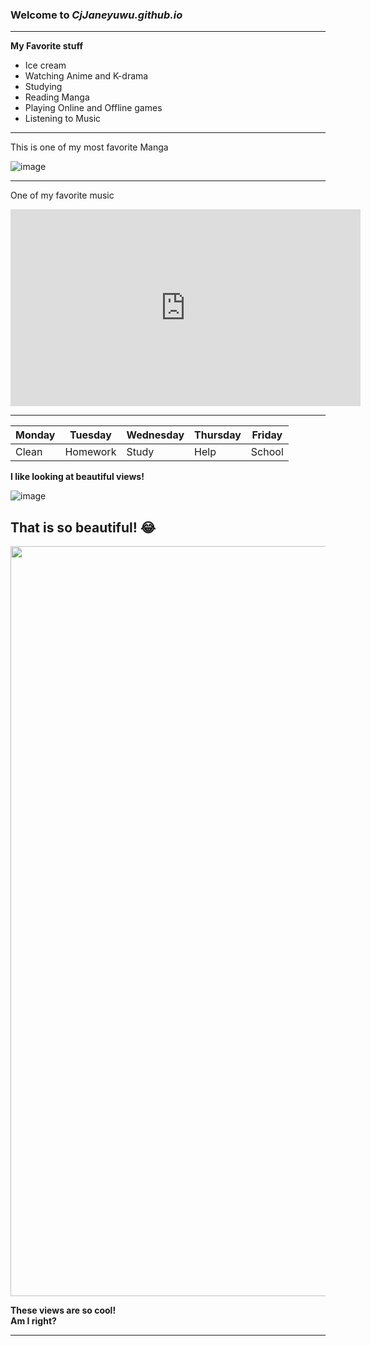 ### Welcome to *CjJaneyuwu.github.io*

---

**My Favorite stuff**
- Ice cream
- Watching Anime and K-drama
- Studying
- Reading Manga
- Playing Online and Offline games
- Listening to Music

---

This is one of my most favorite Manga

![image](https://user-images.githubusercontent.com/118236782/203199940-d7c08975-273a-44d9-9875-7915d9775438.png)

---

One of my favorite music


<iframe width="560" height="315" src="https://www.youtube.com/embed/lBOoZC3d5o4" title="YouTube video player" frameborder="0" allow="accelerometer; autoplay; clipboard-write; encrypted-media; gyroscope; picture-in-picture" allowfullscreen></iframe>

---

|Monday|Tuesday|Wednesday|Thursday|Friday|
|------|-------|---------|--------|-------|
|Clean|Homework|Study|Help|School|

**I like looking at beautiful views!**


![image](https://user-images.githubusercontent.com/118236782/202055720-e7aeb0a4-ac36-4f5c-a284-1dad3f2d5183.png)

**That is so beautiful!** :joy:
---
<img src="https://user-images.githubusercontent.com/118236782/203457187-f457145f-4606-4b5e-aa0c-e4c69295a94c.png" width="1200">

**These views are so cool!** <br>
**Am I right?**

---
